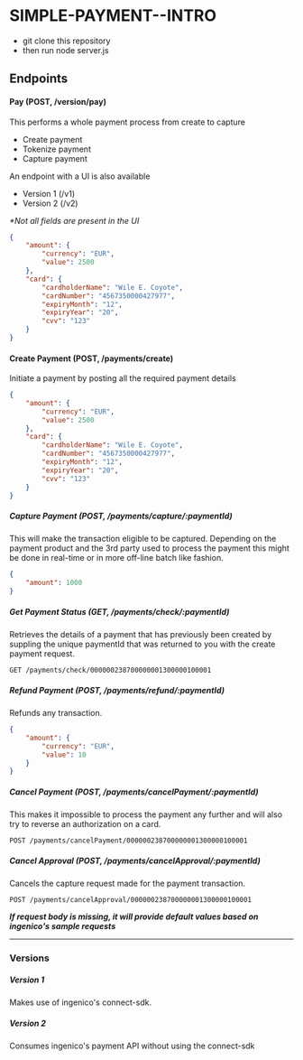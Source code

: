 # SIMPLE-PAYMENT--INTRO
- git clone this repository
- then run node server.js

## Endpoints

#### Pay (POST, /version/pay)
This performs a whole payment process from create to capture
- Create payment
- Tokenize payment
- Capture payment

An endpoint with a UI is also available
- Version 1 (/v1)
- Version 2 (/v2)

_*Not all fields are present in the UI_

```json
{
    "amount": {
        "currency": "EUR",
        "value": 2500
    },
    "card": {
        "cardholderName": "Wile E. Coyote",
        "cardNumber": "4567350000427977",
        "expiryMonth": "12",
        "expiryYear": "20",
        "cvv": "123"
    }
}
```

#### Create Payment (POST, /payments/create)
Initiate a payment by posting all the required payment details
```json
{
    "amount": {
        "currency": "EUR",
        "value": 2500
    },
    "card": {
        "cardholderName": "Wile E. Coyote",
        "cardNumber": "4567350000427977",
        "expiryMonth": "12",
        "expiryYear": "20",
        "cvv": "123"
    }
}
```

##### Capture Payment (POST, /payments/capture/:paymentId)
This will make the transaction eligible to be captured. Depending on the payment product and the 3rd party used to process the payment this might be done in real-time or in more off-line batch like fashion.
```json
{
    "amount": 1000
}
```

##### Get Payment Status (GET, /payments/check/:paymentId)
Retrieves the details of a payment that has previously been created by suppling the unique paymentId that was returned to you with the create payment request.
```
GET /payments/check/000000238700000001300000100001
```

##### Refund Payment (POST, /payments/refund/:paymentId)
Refunds any transaction.
```json
{
    "amount": {
        "currency": "EUR",
        "value": 10
    }
}
```

##### Cancel Payment (POST, /payments/cancelPayment/:paymentId)
This makes it impossible to process the payment any further and will also try to reverse an authorization on a card.
```
POST /payments/cancelPayment/000000238700000001300000100001
```

##### Cancel Approval (POST, /payments/cancelApproval/:paymentId)
Cancels the capture request made for the payment transaction.
```
POST /payments/cancelApproval/000000238700000001300000100001
```

**_If request body is missing, it will provide default values based on ingenico's sample requests_**

---
### Versions

##### Version 1
Makes use of ingenico's connect-sdk.

##### Version 2
Consumes ingenico's payment API without using the connect-sdk
